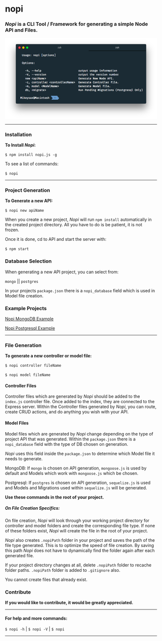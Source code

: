 # nopi
### *Nopi* is a CLI Tool / Framework for generating a simple Node API and Files.

![](screenshot.png)
___
### Installation

<strong>To Install *Nopi*:</strong>

```$ npm install nopi.js -g```

To see a list of commands:

```$ nopi```
___
### Project Generation

<strong>To Generate a new API:</strong>

```$ nopi new apiName```

When you create a new project, *Nopi* will run ```npm install``` automatically in the created project directory. All you have to do is be patient, it is not frozen.

Once it is done, cd to API and start the server with:

```$ npm start```

### Database Selection

When generating a new API project, you can select from:

```mongo``` || ```postgres```

In your projects ```package.json``` there is a ```nopi_database``` field
which is used in Model file creation.

### Example Projects

[Nopi MongoDB Example](https://github.com/AlekstheRealist/nopiMongoExample)

[Nopi Postgresql Example](https://github.com/Mikeysax/nopiPostgresExample)

___
### File Generation

<strong>To generate a new controller or model file:</strong>

```$ nopi controller fileName```

```$ nopi model fileName```   

#### Controller Files

Controller files which are generated by *Nopi* should be added to the ```index.js``` controller file. Once added to the index, they are connected to the Express server. Within the Controller files generated by *Nopi*, you can route, create CRUD actions, and do anything you wish with your API.

#### Model Files

Model files which are generated by *Nopi* change depending on the type of project API that was generated. Within the ```package.json``` there is a ```nopi_database``` field with the type of DB chosen on generation.

*Nopi* uses this field inside the ```package.json``` to determine which Model file it needs to generate.

MongoDB: If ```mongo``` is chosen on API generation, ```mongoose.js``` is used by default and Models which work with ```mongoose.js``` which be chosen.

Postgresql: If ```postgres``` is chosen on API generation, ```sequelize.js``` is used and Models and Migrations used within ```sequelize.js``` will be generated.

<strong>Use these commands in the root of your project.</strong>

##### <strong>On File Creation Specifics:</strong>

On file creation, *Nopi* will look through your working project directory for controller and model folders and create the corresponding file type. If none of these folders exist, *Nopi* will create the file in the root of your project.

*Nopi* also creates ```.nopiPath``` folder in your project and saves the path of the file type generated. This is to optimize the speed of file creation. By saving this path *Nopi* does not have to dynamically find the folder again after each generated file.

If your project directory changes at all, delete ```.nopiPath``` folder to recache folder paths. ```.nopiPath``` folder is added to ```.gitignore``` also.

You cannot create files that already exist.

### Contribute
<strong>If you would like to contribute, it would be greatly appreciated.</strong>

___
#### <strong>For help and more commands:</strong>

```$ nopi -h``` | ```$ nopi -V``` | ```$ nopi```

___
